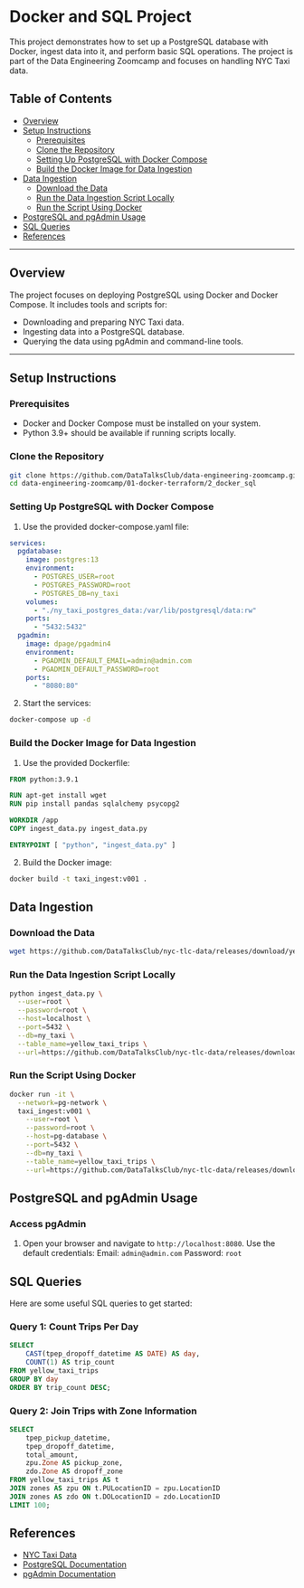 # Docker and SQL Project

This project demonstrates how to set up a PostgreSQL database with Docker, ingest data into it, and perform basic SQL operations. The project is part of the Data Engineering Zoomcamp and focuses on handling NYC Taxi data.

## Table of Contents
- [Overview](#overview)
- [Setup Instructions](#setup-instructions)
  - [Prerequisites](#prerequisites)
  - [Clone the Repository](#clone-the-repository)
  - [Setting Up PostgreSQL with Docker Compose](#setting-up-postgresql-with-docker-compose)
  - [Build the Docker Image for Data Ingestion](#build-the-docker-image-for-data-ingestion)
- [Data Ingestion](#data-ingestion)
  - [Download the Data](#download-the-data)
  - [Run the Data Ingestion Script Locally](#run-the-data-ingestion-script-locally)
  - [Run the Script Using Docker](#run-the-script-using-docker)
- [PostgreSQL and pgAdmin Usage](#postgresql-and-pgadmin-usage)
- [SQL Queries](#sql-queries)
- [References](#references)

---

## Overview

The project focuses on deploying PostgreSQL using Docker and Docker Compose. It includes tools and scripts for:
- Downloading and preparing NYC Taxi data.
- Ingesting data into a PostgreSQL database.
- Querying the data using pgAdmin and command-line tools.

---

## Setup Instructions

### Prerequisites
- Docker and Docker Compose must be installed on your system.
- Python 3.9+ should be available if running scripts locally.

### Clone the Repository
```bash
git clone https://github.com/DataTalksClub/data-engineering-zoomcamp.git
cd data-engineering-zoomcamp/01-docker-terraform/2_docker_sql
```

### Setting Up PostgreSQL with Docker Compose

1. Use the provided docker-compose.yaml file:
```yaml
services:
  pgdatabase:
    image: postgres:13
    environment:
      - POSTGRES_USER=root
      - POSTGRES_PASSWORD=root
      - POSTGRES_DB=ny_taxi
    volumes:
      - "./ny_taxi_postgres_data:/var/lib/postgresql/data:rw"
    ports:
      - "5432:5432"
  pgadmin:
    image: dpage/pgadmin4
    environment:
      - PGADMIN_DEFAULT_EMAIL=admin@admin.com
      - PGADMIN_DEFAULT_PASSWORD=root
    ports:
      - "8080:80"
```

2. Start the services:
```bash
docker-compose up -d
```

### Build the Docker Image for Data Ingestion

1. Use the provided Dockerfile:
```Dockerfile
FROM python:3.9.1

RUN apt-get install wget
RUN pip install pandas sqlalchemy psycopg2

WORKDIR /app
COPY ingest_data.py ingest_data.py 

ENTRYPOINT [ "python", "ingest_data.py" ]
```

2. Build the Docker image:

```bash
docker build -t taxi_ingest:v001 .
```

## Data Ingestion

### Download the Data

```bash
wget https://github.com/DataTalksClub/nyc-tlc-data/releases/download/yellow/yellow_tripdata_2021-01.csv.gz
```

### Run the Data Ingestion Script Locally
```bash
python ingest_data.py \
  --user=root \
  --password=root \
  --host=localhost \
  --port=5432 \
  --db=ny_taxi \
  --table_name=yellow_taxi_trips \
  --url=https://github.com/DataTalksClub/nyc-tlc-data/releases/download/yellow/yellow_tripdata_2021-01.csv.gz
```

### Run the Script Using Docker
```bash
docker run -it \
  --network=pg-network \
  taxi_ingest:v001 \
    --user=root \
    --password=root \
    --host=pg-database \
    --port=5432 \
    --db=ny_taxi \
    --table_name=yellow_taxi_trips \
    --url=https://github.com/DataTalksClub/nyc-tlc-data/releases/download/yellow/yellow_tripdata_2021-01.csv.gz
```

## PostgreSQL and pgAdmin Usage

### Access pgAdmin
1. Open your browser and navigate to `http://localhost:8080`.
Use the default credentials:
Email: `admin@admin.com`
Password: `root`

## SQL Queries

Here are some useful SQL queries to get started:

### Query 1: Count Trips Per Day
```SQL
SELECT
    CAST(tpep_dropoff_datetime AS DATE) AS day,
    COUNT(1) AS trip_count
FROM yellow_taxi_trips
GROUP BY day
ORDER BY trip_count DESC;
```

### Query 2: Join Trips with Zone Information

```SQL
SELECT
    tpep_pickup_datetime,
    tpep_dropoff_datetime,
    total_amount,
    zpu.Zone AS pickup_zone,
    zdo.Zone AS dropoff_zone
FROM yellow_taxi_trips AS t
JOIN zones AS zpu ON t.PULocationID = zpu.LocationID
JOIN zones AS zdo ON t.DOLocationID = zdo.LocationID
LIMIT 100;
```

## References

* [NYC Taxi Data](https://www1.nyc.gov/site/tlc/about/tlc-trip-record-data.page)
* [PostgreSQL Documentation](https://www.postgresql.org/docs/)
* [pgAdmin Documentation](https://www.pgadmin.org/docs/)
